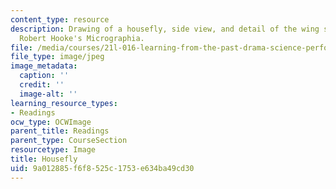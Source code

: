 ```yaml
---
content_type: resource
description: Drawing of a housefly, side view, and detail of the wing structure from
  Robert Hooke's Micrographia.
file: /media/courses/21l-016-learning-from-the-past-drama-science-performance-spring-2009/9a012885f6f8525c1753e634ba49cd30_fly.jpg
file_type: image/jpeg
image_metadata:
  caption: ''
  credit: ''
  image-alt: ''
learning_resource_types:
- Readings
ocw_type: OCWImage
parent_title: Readings
parent_type: CourseSection
resourcetype: Image
title: Housefly
uid: 9a012885-f6f8-525c-1753-e634ba49cd30
---
```

